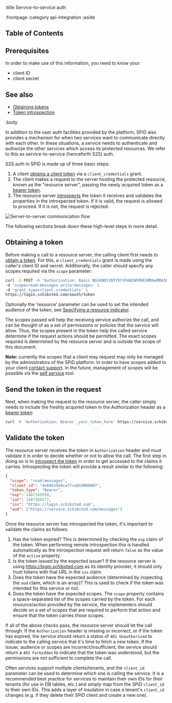 :title Service-to-service auth

:frontpage
:category api-integration
:aside
## Table of Contents

<spid-toc></spid-toc>

## Prerequisites

In order to make use of this information, you need to know your:

- client ID
- client secret

## See also

- [Obtaining tokens](/oauth/token/)
- [Token introspection](/token-introspection/)

:body

In addition to the user auth facilities provided by the platform, SPiD also provides a mechanism for
when two services want to communicate directly with each other. In these situations, a service
needs to authenticate and authorize the other services which access its protected resources. We refer
to this as service-to-service (henceforth S2S) auth.

S2S auth in SPiD is made up of three basic steps:

1. A client [obtains a client token](/oauth/token/) via
a `client_credentials` grant.
1. The client makes a request to the server hosting the protected resource, known as the "resource server", passing the newly acquired token as a
[bearer token](https://tools.ietf.org/html/rfc6750).
1. The resource server [introspects](/token-introspection/) the token it receives and validates the properties
in the introspected token. If it is valid, the request is allowed to proceed. If it is not, the
request is rejected.

![Server-to-server communication flow](/images/server-to-server-comm.png)

The following sections break down these high-level steps in more detail.

## Obtaining a token

Before making a call to a resource server, the calling client first needs to [obtain a token](/oauth/token/).
For this, a `client_credentials` grant is made using the caller's client ID and secret. Additionally,
the caller should specify any scopes required via the `scope` parameter:

```sh
curl -X POST -H "Authorization: Basic NGU4NDYzNTY5Y2FmN2NhMDE5MDAwMDA3OmZvb2Jhcg" \
-d 'scope=read:messages write:messages' \
-d 'grant_type=client_credentials' \
https://login.schibsted.com/oauth/token
```

Optionally the 'resource' parameter can be used to set the intended audience of the token, see
[Specifying a resource indicator](http://techdocs.spid.no/authentication/).

The scopes passed will help the receiving service authorize the call, and can be thought of as a set of
permissions or policies that the service will allow. Thus, the scopes present in the token help the
called service determine if the request actions should be permitted. The exact scopes required is
determined by the resource server and is outside the scope of this document.

**Note:** currently the scopes that a client may request may only be managed by the administrators of
the SPiD platform. In order to have scopes added to your client [contact support](mailto:schibstedaccount@schibsted.com).
In the future, management of scopes will be possible via the [self service](/mobile/selfservice/) tool.

## Send the token in the request

Next, when making the request to the resource server, the caller simply needs to include the freshly
acquired token in the Authorization header as a [bearer token](https://tools.ietf.org/html/rfc6750):

```sh
curl -H 'Authorization: Bearer _your_token_here' https://service.schibsted.com/messages/123
```

## Validate the token

The resource server receives the token in `Authorization` header and must validate it in order to decide
whether or not to allow the call. The first step in doing so is to [introspect the token](/token-introspection/)
in order to get accessed to the claims it carries. Introspecting the token will provide a result similar
to the following:

```json
{
  "scope": "read:messages",
  "client_id": "4e8463569caf7ca019000007",
  "token_type": "Bearer",
  "exp": 1487169930,
  "iat": 1487166577,
  "iss": "https://login.schibsted.com",
  "aud": ["https://service.schibsted.com/messages"]
}
```

Once the resource server has introspected the token, it's important to validate the claims as follows:

1. Has the token expired? This is determined by checking the `exp` claim of the token. When performing
remote introspection this is handled automatically as the introspection request will return `false`
as the value of the `active` property.
1. Is the token issued by the expected issuer? If the resource server is using https://login.schibsted.com as
its identity provider, it should only trust tokens with that URL in the `iss` claim.
1. Does the token have the expected audience (determined by inspecting the `aud` claim, which is an array)?
This is used to check if the token was intended for this service or not.
1. Does the token have the expected scopes. The `scope` property contains a space-separated list of
the scopes carried by the token. For each resource/action provided by the service, the implementers
should decide on a set of scopes that are required to perform that action and ensure that the token
carries those scopes.

If all of the above checks pass, the resource server should let the call through. If the `Authorization`
header is missing or incorrect, or if the token has expired, the service should return a status of 
`401 Unauthorized` to indicate to the calling service that it's time to fetch a new token. If the issuer,
audience or scopes are incorrect/insufficient, the service should return a `403 Forbidden` to indicate
that the token was understood, but the permissions are not sufficient to complete the call.

Often services support multiple clients/tenants, and the `client_id` parameter can be used to determine
which one is calling the service. It is a recommended best practice for services to maintain their
own IDs for their tenants (for use in DB tables, etc.) and simply map from the SPiD `client_id` to their
own IDs. This adds a layer of insulation in case a tenant's `client_id` changes (e.g. if they delete
their SPiD client and create a new one).
